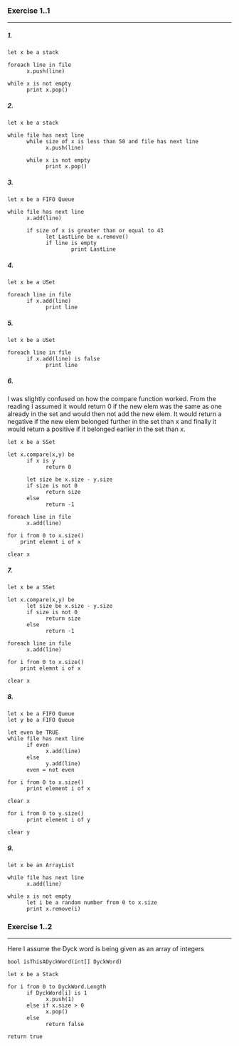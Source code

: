 ### Exercise 1..1
---


##### 1.
```
let x be a stack

foreach line in file
      x.push(line)

while x is not empty
      print x.pop()
```

##### 2.
```
let x be a stack

while file has next line
      while size of x is less than 50 and file has next line
            x.push(line)

      while x is not empty
            print x.pop()

```

##### 3.
```
let x be a FIFO Queue

while file has next line
      x.add(line)

      if size of x is greater than or equal to 43
            let LastLine be x.remove()
            if line is empty
                    print LastLine
```

##### 4.
```
let x be a USet

foreach line in file
      if x.add(line)
            print line
```

##### 5.
```
let x be a USet

foreach line in file
      if x.add(line) is false
            print line
```
##### 6.

I was slightly confused on how the compare function worked. From the reading I assumed it would return 0 if the new elem was the same as one already in the set and would then not add the new elem. It would return a negative if the new elem belonged further in the set than x and finally it would return a positive if it belonged earlier in the set than x.
```
let x be a SSet

let x.compare(x,y) be
      if x is y
            return 0

      let size be x.size - y.size
      if size is not 0
            return size
      else
            return -1

foreach line in file
      x.add(line)

for i from 0 to x.size()
    print elemnt i of x

clear x      
```

##### 7.

```
let x be a SSet

let x.compare(x,y) be
      let size be x.size - y.size
      if size is not 0
            return size
      else
            return -1

foreach line in file
      x.add(line)

for i from 0 to x.size()
    print elemnt i of x

clear x  
```

##### 8.

```
let x be a FIFO Queue
let y be a FIFO Queue

let even be TRUE
while file has next line
      if even
            x.add(line)
      else
            y.add(line)
      even = not even

for i from 0 to x.size()
      print element i of x

clear x

for i from 0 to y.size()
      print element i of y

clear y
```

##### 9.

```
let x be an ArrayList

while file has next line
      x.add(line)

while x is not empty
      let i be a random number from 0 to x.size
      print x.remove(i)
```

### Exercise 1..2
---
Here I assume the Dyck word is being given as an array of integers
```
bool isThisADyckWord(int[] DyckWord)

let x be a Stack

for i from 0 to DyckWord.Length
      if DyckWord[i] is 1
            x.push(1)
      else if x.size > 0
            x.pop()
      else
            return false

return true
```
